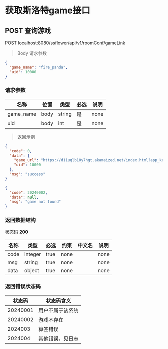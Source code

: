 # 获取斯洛特game接口

## POST 查询游戏

POST localhost:8080/ssflower/api/v1/roomConf/gameLink

> Body 请求参数

```json
{
  "game_name": "fire_panda",
  "uid": 10000
}
```

### 请求参数

| 名称        | 位置   | 类型     | 必选 | 说明   |
|-----------|------|--------|----|------|
| game_name | body | string | 是  | none |
| uid       | body | int    | 是  | none |

> 返回示例

```json
{
  "code": 0,
  "data": {
    "game_url": "https://d11uqlb10y7hgt.akamaized.net/index.html?app_key=FD9B43A96B93B529D9E2DC68BBE1B69B&uid=10000&token=44aa559f685a081e97f538d3e230ab5c&game_id=101&currency=INR&lang=en&device_type=mobile&mid=3&url=aHR0cHM6Ly9kMXlndGhiemQzMXh2di5jbG91ZGZyb250Lm5ldA%3D%3D&from=gateway",
    "uid": 10000
  },
  "msg": "success"
}
```

```json
{
  "code": 20240002,
  "data": null,
  "msg": "game not found"
}
```

### 返回数据结构

状态码 **200**

| 名称   | 类型      | 必选   | 约束   | 中文名 | 说明   |
|------|---------|------|------|-----|------|
| code | integer | true | none |     | none |
| msg  | string  | true | none |     | none |
| data | object  | true | none |     | none |

### 返回错误状态码

| 状态码      | 状态码含义    |
|----------|----------|
| 20240001 | 用户不属于该系统 |
| 20240002 | 游戏不存在    |
| 2024003  | 算签错误     |
| 2024004  | 其他错误，见日志 |
